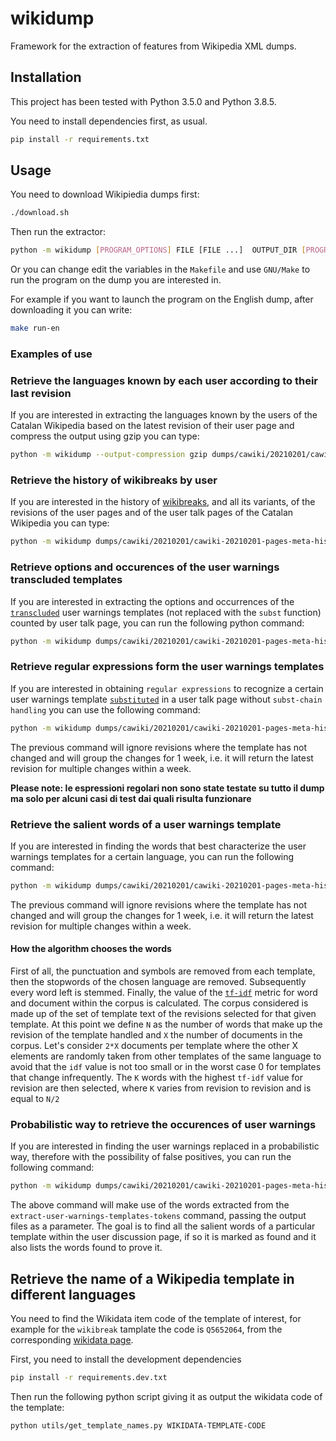 # wikidump

Framework for the extraction of features from Wikipedia XML dumps.

## Installation

This project has been tested with Python 3.5.0 and Python 3.8.5.

You need to install dependencies first, as usual.
```sh
pip install -r requirements.txt
```

## Usage

You need to download Wikipiedia dumps first:
```sh
./download.sh
```

Then run the extractor:
```sh
python -m wikidump [PROGRAM_OPTIONS] FILE [FILE ...]  OUTPUT_DIR [PROGRAM_OPTIONS] FUNCTION [FUNCTION_OPTIONS]
```

Or you can change edit the variables in the `Makefile` and use `GNU/Make` to run the program on the dump you are interested in.

For example if you want to launch the program on the English dump, after downloading it you can write:

```sh
make run-en
```

### Examples of use

### Retrieve the languages known by each user according to their last revision

If you are interested in extracting the languages known by the users of the Catalan Wikipedia based on the latest revision of their user page and compress the output using gzip you can type:

```sh
python -m wikidump --output-compression gzip dumps/cawiki/20210201/cawiki-20210201-pages-meta-history.xml.7z output extract-known-languages --only-pages-with-languages --only-revisions-with-languages --only-last-revision
```

### Retrieve the history of wikibreaks by user

If you are interested in the history of [wikibreaks](https://en.wikipedia.org/wiki/Template:Wikibreak), and all its variants, of the revisions of the user pages and of the user talk pages of the Catalan Wikipedia you can type: 

```sh
python -m wikidump dumps/cawiki/20210201/cawiki-20210201-pages-meta-history.xml.7z output_wikibreaks --output-compression gzip extract-wikibreaks --only-pages-with-wikibreaks
```

### Retrieve options and occurences of the user warnings transcluded templates

If you are interested in extracting the options and occurrences of the [`transcluded`](https://en.wikipedia.org/wiki/Wikipedia:Transclusion) user warnings templates (not replaced with the `subst` function) counted by user talk page, you can run the following python command:

```sh
python -m wikidump dumps/cawiki/20210201/cawiki-20210201-pages-meta-history.xml.7z output_user_warnings_transcluded --output-compression gzip extract-user-warnings --only-pages-with-user-warnings
```

### Retrieve regular expressions form the user warnings templates

If you are interested in obtaining `regular expressions` to recognize a certain user warnings template [`substituted`](https://en.wikipedia.org/wiki/Wikipedia:Substitution) in a user talk page without `subst-chain handling` you can use the following command:

```sh
python -m wikidump dumps/cawiki/20210201/cawiki-20210201-pages-meta-history.xml.7z output_user_warnings_regex --output-compression gzip extract-user-warnings-templates --esclude-template-repetition --set-interval '1 week'
```

The previous command will ignore revisions where the template has not changed and will group the changes for 1 week, i.e. it will return the latest revision for multiple changes within a week.

**Please note: le espressioni regolari non sono state testate su tutto il dump ma solo per alcuni casi di test dai quali risulta funzionare**

### Retrieve the salient words of a user warnings template

If you are interested in finding the words that best characterize the user warnings templates for a certain language, you can run the following command: 

```sh
python -m wikidump dumps/cawiki/20210201/cawiki-20210201-pages-meta-history.xml.7z output_user_warnings_tokens --output-compression gzip extract-user-warnings-templates-tokens --esclude-template-repetition --set-interval '1 week' --language catalan
```

The previous command will ignore revisions where the template has not changed and will group the changes for 1 week, i.e. it will return the latest revision for multiple changes within a week.

#### How the algorithm chooses the words

First of all, the punctuation and symbols are removed from each template, then the stopwords of the chosen language are removed. Subsequently every word left is stemmed.
Finally, the value of the [`tf-idf`](https://en.wikipedia.org/wiki/Tf%E2%80%93idf) metric for word and document within the corpus is calculated. 
The corpus considered is made up of the set of template text of the revisions selected for that given template.
At this point we define `N` as the number of words that make up the revision of the template handled and `X` the number of documents in the corpus. 
Let's consider `2*X` documents per template where the other X elements are randomly taken from other templates of the same language to avoid that the `idf` value is not too small or in the worst case 0 for templates that change infrequently. 
The `K` words with the highest `tf-idf` value for revision are then selected, where `K` varies from revision to revision and is equal to `N/2`

### Probabilistic way to retrieve the occurences of user warnings

If you are interested in finding the user warnings replaced in a probabilistic way, therefore with the possibility of false positives, you can run the following command:

```sh
python -m wikidump dumps/cawiki/20210201/cawiki-20210201-pages-meta-history.xml.7z output_user_warnings_probabilistic --output-compression gzip extract-user-warnings-templates-probabilistic --only-pages-with-user-warnings --language catalan output_tokens/cawiki-20210201-pages-meta-history.xml.7z.features.json.gz --only-last-revision
```

The above command will make use of the words extracted from the `extract-user-warnings-templates-tokens` command, passing the output files as a parameter.
The goal is to find all the salient words of a particular template within the user discussion page, if so it is marked as found and it also lists the words found to prove it. 

## Retrieve the name of a Wikipedia template in different languages

You need to find the Wikidata item code of the template of interest, for example for the `wikibreak` tamplate the code is `Q5652064`, from the corresponding [wikidata page](https://www.wikidata.org/wiki/Q5652064). 

First, you need to install the development dependencies

```sh
pip install -r requirements.dev.txt
```

Then run the following python script giving it as output the wikidata code of the template:

```sh
python utils/get_template_names.py WIKIDATA-TEMPLATE-CODE
```
